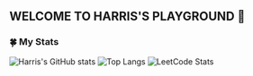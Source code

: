 ## WELCOME TO HARRIS'S PLAYGROUND 🌼

<!--
**HarrisLim/HarrisLim** is a ✨ _special_ ✨ repository because its `README.md` (this file) appears on your GitHub profile.

Here are some ideas to get you started:

- 🔭 I’m currently working on ...
- 🌱 I’m currently learning ...
- 👯 I’m looking to collaborate on ...
- 🤔 I’m looking for help with ...
- 💬 Ask me about ...
- 📫 How to reach me: ...
- 😄 Pronouns: ...
- ⚡ Fun fact: ...
-->
### 🍀 My Stats
![Harris's GitHub stats](https://github-readme-stats.vercel.app/api?username=HarrisLim&hide=contribs&theme=cobalt&line_height=24)
![Top Langs](https://github-readme-stats.vercel.app/api/top-langs/?username=HarrisLim&&layout=compact&theme=cobalt)
![LeetCode Stats](https://leetcard.jacoblin.cool/LeetCode?theme=nord&font=Noto%20Sans%20Gunjala%20Gondi&ext=activity)
